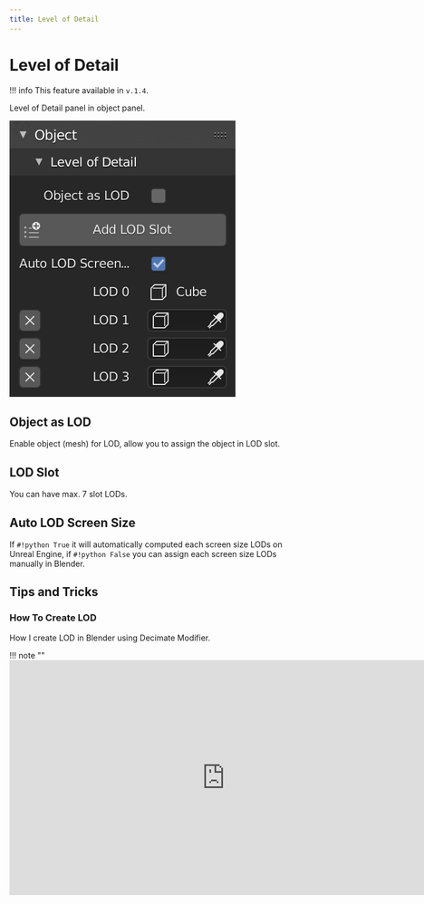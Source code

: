 ```yaml
---
title: Level of Detail
---
```


# Level of Detail

!!! info
    This feature available in `v.1.4`.

Level of Detail panel in object panel.

![Level of Detail Panel](../img/level-of-detail.png "Level of Detail Panel")

## Object as LOD

Enable object (mesh) for LOD, allow you to assign the object in LOD slot.

## LOD Slot

You can have max. 7 slot LODs.

## Auto LOD Screen Size

If `#!python True` it will automatically computed each screen size LODs on Unreal Engine, if `#!python False` you can assign each screen size LODs manually in Blender.

## Tips and Tricks

### How To Create LOD

How I create LOD in Blender using Decimate Modifier.

!!! note ""
    <iframe width="760" height="415" src="https://www.youtube.com/embed/G8hpbskpT1s" frameborder="0" allow="accelerometer; autoplay; encrypted-media; gyroscope; picture-in-picture" allowfullscreen></iframe>
